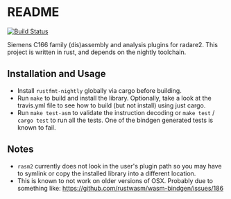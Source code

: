 # README

[![Build Status](https://travis-ci.com/inferiorhumanorgans/r2-c166.svg?branch=master)](https://travis-ci.com/inferiorhumanorgans/r2-c166)

Siemens C166 family (dis)assembly and analysis plugins for radare2.  This project is written in rust, and depends on the nightly
toolchain.

## Installation and Usage

* Install `rustfmt-nightly` globally via cargo before building.
* Run `make` to build and install the library.  Optionally, take a look at the travis.yml file to see how to build (but not install) using just cargo.
* Run `make test-asm` to validate the instruction decoding or `make test` / `cargo test` to run all the tests.  One of the bindgen generated tests is known to fail.

## Notes

* `rasm2` currently does not look in the user's plugin path so you may have to symlink or copy the installed library into a different location.
* This is known to not work on older versions of OSX.  Probably due to something like: <https://github.com/rustwasm/wasm-bindgen/issues/186>
